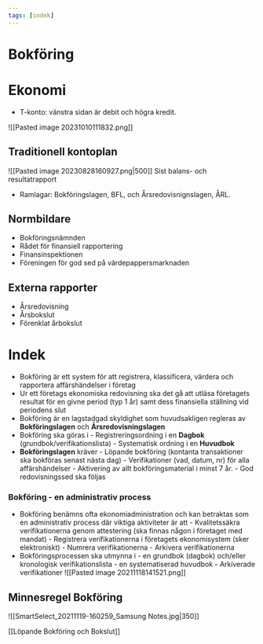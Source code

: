 ```yaml
---
tags: [indek]
---
```

# Bokföring
# Ekonomi
- T-konto: vänstra sidan är debit och högra kredit. 

![[Pasted image 20231010111832.png]]
## Traditionell kontoplan
![[Pasted image 20230828160927.png|500]]
Sist balans- och resultatrapport
- Ramlagar: Bokföringslagen, BFL, och Årsredovisnignslagen, ÅRL.
## Normbildare
- Bokföringsnämnden
- Rådet för finansiell rapportering
- Finansinspektionen
- Föreningen för god sed på värdepappersmarknaden

## Externa rapporter
- Årsredovisning
- Årsbokslut
- Förenklat årbokslut


# Indek
- Bokföring är ett system för att registrera, klassificera, värdera och rapportera affärshändelser i företag
- Ur ett företags ekonomiska redovisning ska det gå att utläsa företagets resultat för en givne period (typ 1 år) samt dess finansiella ställning vid periodens slut
- Bokföring är en lagstadgad skyldighet som huvudsakligen regleras av **Bokföringslagen** och **Årsredovisningslagen**
- Bokföring ska göras i 
		- Registreringsordning i en **Dagbok** (grundbok/verifikationslista)
		- Systematisk ordning i en **Huvudbok**
- **Bokföringslagen** kräver 
		- Löpande bokföring (kontanta transaktioner ska bokföras senast nästa dag)
		- Verifikationer (vad, datum, nr) för alla affärshändelser
		- Aktivering av allt bokföringsmaterial i minst 7 år. 
		- God redovisningssed ska följas

### Bokföring - en administrativ process
- Bokföring benämns ofta ekonomiadministration och kan betraktas som en administrativ process där viktiga aktiviteter är att
		- Kvalitetssäkra verifikationerna genom attestering (ska finnas någon i företaget med mandat)
		- Registrera verifikationerna i företagets ekonomisystem (sker elektroniskt)
		- Numrera verifikationerna
		- Arkivera verifikationerna
- Bokföringsprocessen ska utmynna i 
		- en grundbok (dagbok) och/eller kronologisk verifikationslista
		- en systematiserad huvudbok
		- Arkiverade verifikationer
![[Pasted image 20211118141521.png]]

## Minnesregel Bokföring
![[SmartSelect_20211119-160259_Samsung Notes.jpg|350]]

[[Löpande Bokföring och Bokslut]]

